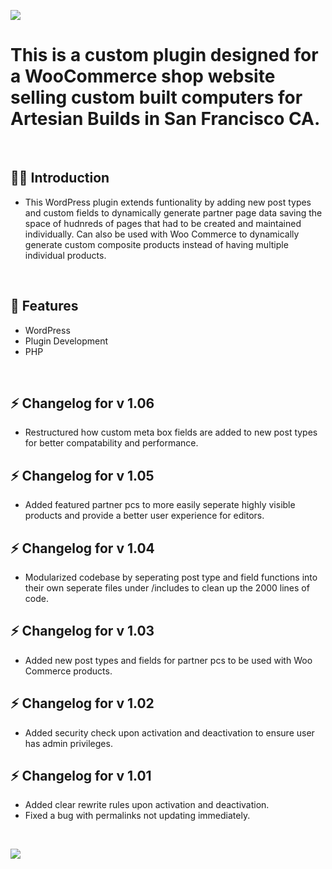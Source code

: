![](https://wpwebdevelopment.com/wp-content/uploads/2021/12/artesian-partners-cpt-clip.jpg)

# This is a custom plugin designed for a WooCommerce shop website selling custom built computers for Artesian Builds in San Francisco CA. 

<br>


## 🙋‍♂️ Introduction 

- This WordPress plugin extends funtionality by adding new post types and custom fields to dynamically generate partner page data saving the space of hudnreds of pages that had to be created and maintained individually. Can also be used with Woo Commerce to dynamically generate custom composite products instead of having multiple individual products.


<br>

## 📜 Features
- WordPress
- Plugin Development
- PHP
<br>

## ⚡ Changelog for v 1.06
- Restructured how custom meta box fields are added to new post types for better compatability and performance.
## ⚡ Changelog for v 1.05
- Added featured partner pcs to more easily seperate highly visible products and provide a better user experience for editors.
## ⚡ Changelog for v 1.04
- Modularized codebase by seperating post type and field functions into their own seperate files under /includes to clean up the 2000 lines of code.
## ⚡ Changelog for v 1.03
- Added new post types and fields for partner pcs to be used with Woo Commerce products.
## ⚡ Changelog for v 1.02
- Added security check upon activation and deactivation to ensure user has admin privileges.
## ⚡ Changelog for v 1.01
- Added clear rewrite rules upon activation and deactivation.
- Fixed a bug with permalinks not updating immediately.


<br>

![](https://wpwebdevelopment.com/wp-content/uploads/2021/12/artesian-partners-cpt-clip2.jpg)

